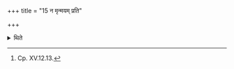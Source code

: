 +++
title = "15 न मृन्मयम् प्रति"

+++

<details><summary>थिते</summary>

15. He should not drink out of an earthen (pot).[^1]  

[^1]: Cp. XV.12.13.  

</details>
